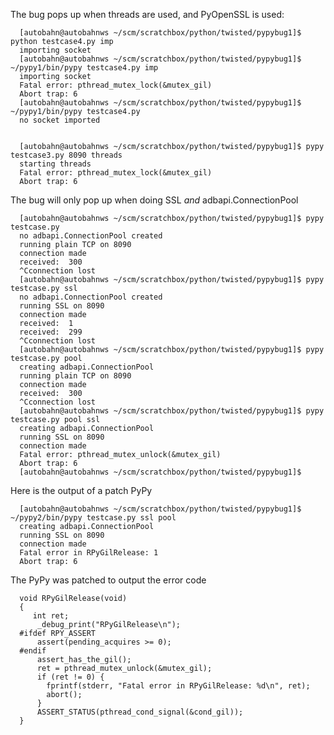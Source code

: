 The bug pops up when threads are used, and PyOpenSSL is used:


      [autobahn@autobahnws ~/scm/scratchbox/python/twisted/pypybug1]$ python testcase4.py imp
      importing socket
      [autobahn@autobahnws ~/scm/scratchbox/python/twisted/pypybug1]$ ~/pypy1/bin/pypy testcase4.py imp
      importing socket
      Fatal error: pthread_mutex_lock(&mutex_gil)
      Abort trap: 6
      [autobahn@autobahnws ~/scm/scratchbox/python/twisted/pypybug1]$ ~/pypy1/bin/pypy testcase4.py
      no socket imported


      [autobahn@autobahnws ~/scm/scratchbox/python/twisted/pypybug1]$ pypy testcase3.py 8090 threads
      starting threads
      Fatal error: pthread_mutex_lock(&mutex_gil)
      Abort trap: 6




The bug will only pop up when doing SSL _and_ adbapi.ConnectionPool

      [autobahn@autobahnws ~/scm/scratchbox/python/twisted/pypybug1]$ pypy testcase.py
      no adbapi.ConnectionPool created
      running plain TCP on 8090
      connection made
      received:  300
      ^Cconnection lost
      [autobahn@autobahnws ~/scm/scratchbox/python/twisted/pypybug1]$ pypy testcase.py ssl
      no adbapi.ConnectionPool created
      running SSL on 8090
      connection made
      received:  1
      received:  299
      ^Cconnection lost
      [autobahn@autobahnws ~/scm/scratchbox/python/twisted/pypybug1]$ pypy testcase.py pool
      creating adbapi.ConnectionPool
      running plain TCP on 8090
      connection made
      received:  300
      ^Cconnection lost
      [autobahn@autobahnws ~/scm/scratchbox/python/twisted/pypybug1]$ pypy testcase.py pool ssl
      creating adbapi.ConnectionPool
      running SSL on 8090
      connection made
      Fatal error: pthread_mutex_unlock(&mutex_gil)
      Abort trap: 6
      [autobahn@autobahnws ~/scm/scratchbox/python/twisted/pypybug1]$


Here is the output of a patch PyPy


      [autobahn@autobahnws ~/scm/scratchbox/python/twisted/pypybug1]$ ~/pypy2/bin/pypy testcase.py ssl pool
      creating adbapi.ConnectionPool
      running SSL on 8090
      connection made
      Fatal error in RPyGilRelease: 1
      Abort trap: 6


The PyPy was patched to output the error code


      void RPyGilRelease(void)
      {
         int ret;
          _debug_print("RPyGilRelease\n");
      #ifdef RPY_ASSERT
          assert(pending_acquires >= 0);
      #endif
          assert_has_the_gil();
          ret = pthread_mutex_unlock(&mutex_gil);
          if (ret != 0) {
            fprintf(stderr, "Fatal error in RPyGilRelease: %d\n", ret);
            abort();
          }
          ASSERT_STATUS(pthread_cond_signal(&cond_gil));
      }
